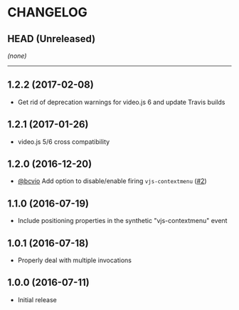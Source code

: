 CHANGELOG
=========

## HEAD (Unreleased)
_(none)_

--------------------

## 1.2.2 (2017-02-08)
* Get rid of deprecation warnings for video.js 6 and update Travis builds

## 1.2.1 (2017-01-26)
* video.js 5/6 cross compatibility

## 1.2.0 (2016-12-20)
* [@bcvio](https://github.com/bcvio) Add option to disable/enable firing `vjs-contextmenu` ([#2](https://github.com/brightcove/videojs-contextmenu/pull/2))

## 1.1.0 (2016-07-19)
* Include positioning properties in the synthetic "vjs-contextmenu" event

## 1.0.1 (2016-07-18)
* Properly deal with multiple invocations

## 1.0.0 (2016-07-11)
* Initial release

